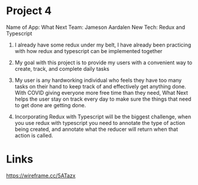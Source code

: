 # Project 4
Name of App: What Next
Team: Jameson Aardalen
New Tech: Redux and Typescript

1. I already have some redux under my belt, I have already been practicing with how
redux and typescript can be implemented together

2. My goal with this project is to provide my users with a convenient way to create, track, and complete daily tasks

3. My user is any hardworking individual who feels they have too many tasks on their hand to keep track of and effectively get anything done. With COVID giving everyone more free time than they need, What Next helps the user stay on track every day to make sure the things that need to get done are getting done.

4. Incorporating Redux with Typescript will be the biggest challenge, when you use redux with typescript you need to annotate the type of action being created, and annotate what the reducer will return when that action is called.

# Links
https://wireframe.cc/5ATazx